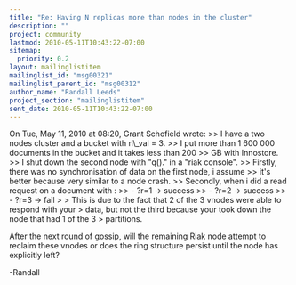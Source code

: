 ```yaml
---
title: "Re: Having N replicas more than nodes in the cluster"
description: ""
project: community
lastmod: 2010-05-11T10:43:22-07:00
sitemap:
  priority: 0.2
layout: mailinglistitem
mailinglist_id: "msg00321"
mailinglist_parent_id: "msg00312"
author_name: "Randall Leeds"
project_section: "mailinglistitem"
sent_date: 2010-05-11T10:43:22-07:00
---
```



On Tue, May 11, 2010 at 08:20, Grant Schofield  wrote:
&gt;&gt; I have a two nodes cluster and a bucket with n\\_val = 3.
&gt;&gt; I put more than 1 600 000 documents in the bucket and it takes less than 200 
&gt;&gt; GB with Innostore.
&gt;&gt; I shut down the second node with "q()." in a "riak console".
&gt;&gt; Firstly, there was no synchronisation of data on the first node, i assume 
&gt;&gt; it's better because very similar to a node crash.
&gt;&gt; Secondly, when i did a read request on a document with :
&gt;&gt; - ?r=1 -&gt; success
&gt;&gt; - ?r=2 -&gt; success
&gt;&gt; - ?r=3 -&gt; fail
&gt;
&gt; This is due to the fact that 2 of the 3 vnodes were able to respond with your 
&gt; data, but not the third because your took down the node that had 1 of the 3 
&gt; partitions.

After the next round of gossip, will the remaining Riak node attempt
to reclaim these vnodes or does the ring structure persist until the
node has explicitly left?

-Randall

